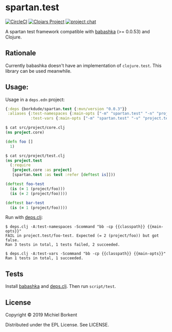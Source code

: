 # spartan.test

[![CircleCI](https://circleci.com/gh/borkdude/spartan.test/tree/master.svg?style=shield)](https://circleci.com/gh/borkdude/spartan.test/tree/master)
[![Clojars Project](https://img.shields.io/clojars/v/borkdude/spartan.test.svg)](https://clojars.org/borkdude/spartan.test)
[![project chat](https://img.shields.io/badge/slack-join_chat-brightgreen.svg)](https://app.slack.com/client/T03RZGPFR/CLX41ASCS)

A spartan test framework compatible with
[babashka](https://github.com/borkdude/babashka) (>= 0.0.53) and Clojure.

## Rationale

Currently babashka doesn't have an implementation of `clojure.test`. This
library can be used meanwhile.

## Usage:

Usage in a `deps.edn` project:

``` clojure
{:deps {borkdude/spartan.test {:mvn/version "0.0.3"}}
 :aliases {:test-namespaces {:main-opts ["-m" "spartan.test" "-n" "project.test"]}
           :test-vars {:main-opts ["-m" "spartan.test" "-v" "project.test/bar-test"]}}}
```

``` clojure
$ cat src/project/core.clj
(ns project.core)

(defn foo []
  1)

$ cat src/project/test.clj
(ns project.test
  (:require
   [project.core :as project]
   [spartan.test :as test :refer [deftest is]]))

(deftest foo-test
  (is (= 1 (project/foo)))
  (is (= 2 (project/foo))))

(deftest bar-test
  (is (= 1 (project/foo))))
```

Run with [deps.clj](https://github.com/borkdude/deps.clj/):

``` shell
$ deps.clj -A:test-namespaces -Scommand "bb -cp {{classpath}} {{main-opts}}"
FAIL in project.test/foo-test. Expected (= 2 (project/foo)) but got false.
Ran 3 tests in total, 1 tests failed, 2 succeeded.

$ deps.clj -A:test-vars -Scommand "bb -cp {{classpath}} {{main-opts}}"
Ran 1 tests in total, 1 succeeded.
```

## Tests

Install [babashka](https://github.com/borkdude/babashka) and [deps.clj](https://github.com/borkdude/deps.clj/).
Then run `script/test`.

## License

Copyright © 2019 Michiel Borkent

Distributed under the EPL License. See LICENSE.
